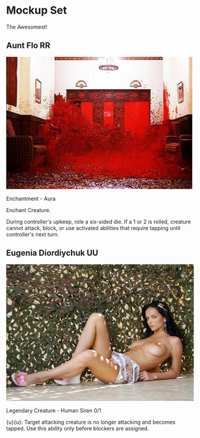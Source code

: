 # Mockup Set

The Awesomest!

## Aunt Flo RR

![Mother Nature](artwork/flo.jpg)

Enchantment - Aura

Enchant Creature.

During controller's upkeep, role a six-sided die.  If a 1 or 2 is rolled, creature cannot attack, block, or use activated abilities that require tapping until controller's next turn.

## Eugenia Diordiychuk UU

![Mother Nature](artwork/eugenia.jpg)

Legendary Creature - Human Siren 0/1

{u}{u}: Target attacking creature is no longer attacking and becomes tapped.  Use this ability only before blockers are assigned.
